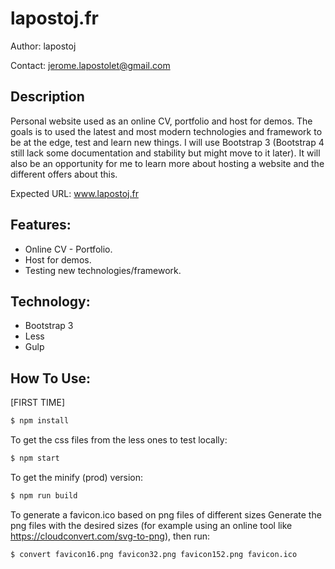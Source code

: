# lapostoj.fr

Author: lapostoj

Contact: jerome.lapostolet@gmail.com

## Description
Personal website used as an online CV, portfolio and host for demos.
The goals is to used the latest and most modern technologies and framework to be at the edge, test and learn new things.
I will use Bootstrap 3 (Bootstrap 4 still lack some documentation and stability but might move to it later).
It will also be an opportunity for me to learn more about hosting a website and the different offers about this.

Expected URL: www.lapostoj.fr

## Features:
* Online CV - Portfolio.
* Host for demos.
* Testing new technologies/framework.

## Technology:
* Bootstrap 3
* Less
* Gulp

## How To Use:
[FIRST TIME]
```sh
$ npm install
```

To get the css files from the less ones to test locally:
```sh
$ npm start
```

To get the minify (prod) version:
```sh
$ npm run build
```

To generate a favicon.ico based on png files of different sizes
Generate the png files with the desired sizes (for example using an online tool like https://cloudconvert.com/svg-to-png), then run:
```sh
$ convert favicon16.png favicon32.png favicon152.png favicon.ico
```